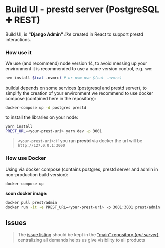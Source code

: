 # Build UI - prestd server (PostgreSQL ➕ REST)

Build UI, is **"Django Admin"** _like_ created in React to support prestd interactions.

### How use it

We use (and recommend) node version 14, to avoid messing up your environment it is recommended to use a name version control, e.g. `nvm`:

```sh
nvm install $(cat .nvmrc) # or nvm use $(cat .nvmrc)
```

buildui depends on some services (postgresql and prestd server), to simplify the creation of your environment we recommend to use docker compose (contained here in the repository):

```sh
docker-compose up -d postgres prestd
```

to install the libraries on your node:

```sh
yarn install
PREST_URL=<your-prest-uri> yarn dev -p 3001
```

> `<your-prest-uri>`: if you ran **prestd** via docker the url will be `http://127.0.0.1:3000`

### How use Docker

Using via docker compose (contains postgres, prestd server and admin in non-production build version):

```sh
docker-compose up
```

**soon docker image:**

```sh
docker pull prest/admin
docker run -it -e PREST_URL=<your-prest-uri> -p 3001:3001 prest/admin
```

## Issues

> The [issue listing](https://github.com/prest/prest/issues?q=is%3Aissue+is%3Aopen+label%3Aproduct%2Fadmin) should be kept in the ["main" repository (_api server_)](https://github.com/prest/prest), centralizing all demands helps us give visibility to all products
